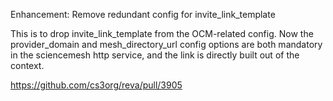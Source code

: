 Enhancement: Remove redundant config for invite_link_template

This is to drop invite_link_template from the OCM-related config.
Now the provider_domain and mesh_directory_url config options
are both mandatory in the sciencemesh http service, and the link
is directly built out of the context.

https://github.com/cs3org/reva/pull/3905
